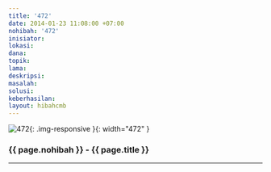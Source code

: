 ```yaml
---
title: '472'
date: 2014-01-23 11:08:00 +07:00
nohibah: '472'
inisiator:
lokasi:
dana:
topik:
lama:
deskripsi:
masalah:
solusi:
keberhasilan:
layout: hibahcmb
---
```


![472](/static/img/hibahcmb/472.png){: .img-responsive }{: width="472" }

### {{ page.nohibah }} - {{ page.title }}

---
